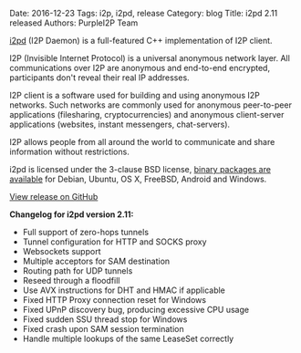 Date: 2016-12-23
Tags: i2p, i2pd, release
Category: blog
Title: i2pd 2.11 released
Authors: PurpleI2P Team

[i2pd](http://i2pd.website/) (I2P Daemon) is a full-featured C++ implementation of I2P client.

I2P (Invisible Internet Protocol) is a universal anonymous network layer. All communications over I2P are anonymous and end-to-end encrypted, participants don't reveal their real IP addresses.

I2P client is a software used for building and using anonymous I2P networks. Such networks are commonly used for anonymous peer-to-peer applications (filesharing, cryptocurrencies) and anonymous client-server applications (websites, instant messengers, chat-servers).

I2P allows people from all around the world to communicate and share information without restrictions.

i2pd is licensed under the 3-clause BSD license, [binary packages are available](https://github.com/PurpleI2P/i2pd/releases/latest) for Debian, Ubuntu, OS X, FreeBSD, Android and Windows.

[View release on GitHub](https://github.com/PurpleI2P/i2pd/releases/tag/2.11.0)

**Changelog for i2pd version 2.11:**

* Full support of zero-hops tunnels
* Tunnel configuration for HTTP and SOCKS proxy
* Websockets support
* Multiple acceptors for SAM destination
* Routing path for UDP tunnels
* Reseed through a floodfill
* Use AVX instructions for DHT and HMAC if applicable
* Fixed HTTP Proxy connection reset for Windows
* Fixed UPnP discovery bug, producing excessive CPU usage
* Fixed sudden SSU thread stop for Windows
* Fixed crash upon SAM session termination
* Handle multiple lookups of the same LeaseSet correctly

